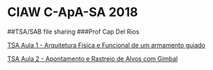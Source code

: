# CIAW C-ApA-SA 2018
##TSA/SAB file sharing
###Prof Cap Del Rios

[TSA Aula 1 - Arquitetura Física e Funcional de um armamento guiado](https://nofile.io/f/sDPnCXeZ7j4/CIAW+TSA+-+1+-+Arq+Fis+e+Func+de+um+Arm+Guiado.pdf)

[TSA Aula 2 - Apontamento e Rastreio de Alvos com Gimbal](https://nofile.io/f/224dBgFaMzp/CIAW+TSA+-+2+-+Apontamento+e+Rastreio+de+Alvos+com+Gimbal.pdf)
